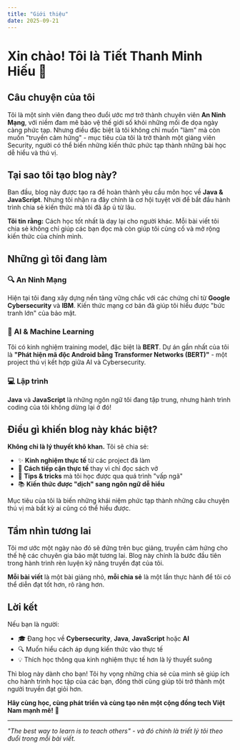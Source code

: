 ```yaml
---
title: "Giới thiệu"
date: 2025-09-21
---
```


# Xin chào! Tôi là Tiết Thanh Minh Hiếu 👋

## Câu chuyện của tôi

Tôi là một sinh viên đang theo đuổi ước mơ trở thành chuyên viên **An Ninh Mạng**, với niềm đam mê bảo vệ thế giới số khỏi những mối đe dọa ngày càng phức tạp. Nhưng điều đặc biệt là tôi không chỉ muốn "làm" mà còn muốn "truyền cảm hứng" - mục tiêu của tôi là trở thành một giảng viên Security, người có thể biến những kiến thức phức tạp thành những bài học dễ hiểu và thú vị.

## Tại sao tôi tạo blog này?

Ban đầu, blog này được tạo ra để hoàn thành yêu cầu môn học về **Java & JavaScript**. Nhưng tôi nhận ra đây chính là cơ hội tuyệt vời để bắt đầu hành trình chia sẻ kiến thức mà tôi đã ấp ủ từ lâu.

**Tôi tin rằng:** Cách học tốt nhất là dạy lại cho người khác. Mỗi bài viết tôi chia sẻ không chỉ giúp các bạn đọc mà còn giúp tôi củng cố và mở rộng kiến thức của chính mình.

## Những gì tôi đang làm

### 🔍 An Ninh Mạng

Hiện tại tôi đang xây dựng nền tảng vững chắc với các chứng chỉ từ **Google Cybersecurity** và **IBM**. Kiến thức mạng cơ bản đã giúp tôi hiểu được "bức tranh lớn" của bảo mật.

### 🤖 AI & Machine Learning

Tôi có kinh nghiệm training model, đặc biệt là **BERT**. Dự án gần nhất của tôi là **"Phát hiện mã độc Android bằng Transformer Networks (BERT)"** - một project thú vị kết hợp giữa AI và Cybersecurity.

### 💻 Lập trình

**Java** và **JavaScript** là những ngôn ngữ tôi đang tập trung, nhưng hành trình coding của tôi không dừng lại ở đó!

## Điều gì khiến blog này khác biệt?

**Không chỉ là lý thuyết khô khan.** Tôi sẽ chia sẻ:

- ✨ **Kinh nghiệm thực tế** từ các project đã làm
- 🎯 **Cách tiếp cận thực tế** thay vì chỉ đọc sách vở
- 🔧 **Tips & tricks** mà tôi học được qua quá trình "vấp ngã"
- 📚 **Kiến thức được "dịch" sang ngôn ngữ dễ hiểu**

Mục tiêu của tôi là biến những khái niệm phức tạp thành những câu chuyện thú vị mà bất kỳ ai cũng có thể hiểu được.

## Tầm nhìn tương lai

Tôi mơ ước một ngày nào đó sẽ đứng trên bục giảng, truyền cảm hứng cho thế hệ các chuyên gia bảo mật tương lai. Blog này chính là bước đầu tiên trong hành trình rèn luyện kỹ năng truyền đạt của tôi.

**Mỗi bài viết** là một bài giảng nhỏ, **mỗi chia sẻ** là một lần thực hành để tôi có thể diễn đạt tốt hơn, rõ ràng hơn.

## Lời kết

Nếu bạn là người:

- 🎓 Đang học về **Cybersecurity**, **Java**, **JavaScript** hoặc **AI**
- 🔍 Muốn hiểu cách áp dụng kiến thức vào thực tế
- 💡 Thích học thông qua kinh nghiệm thực tế hơn là lý thuyết suông

Thì blog này dành cho bạn! Tôi hy vọng những chia sẻ của mình sẽ giúp ích cho hành trình học tập của các bạn, đồng thời cũng giúp tôi trở thành một người truyền đạt giỏi hơn.

**Hãy cùng học, cùng phát triển và cùng tạo nên một cộng đồng tech Việt Nam mạnh mẽ!** 🚀

---

_"The best way to learn is to teach others" - và đó chính là triết lý tôi theo đuổi trong mỗi bài viết._
